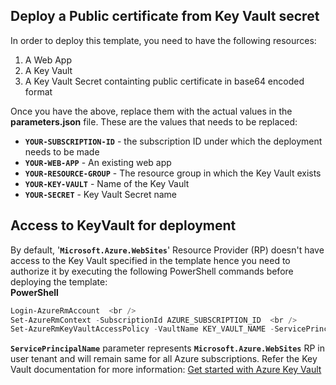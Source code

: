 ## Deploy a Public certificate from Key Vault secret 

In order to deploy this template, you need to have the following resources:  <br />
1. A Web App   <br />
2. A Key Vault  <br />
3. A Key Vault Secret containting public certificate in base64 encoded format <br />

Once you have the above, replace them with the actual values in the **parameters.json** file. These are the values that needs to be replaced: <br/>

+ **`YOUR-SUBSCRIPTION-ID`** - the subscription ID under which the deployment needs to be made
+ **`YOUR-WEB-APP`** - An existing web app
+ **`YOUR-RESOURCE-GROUP`** - The resource group in which the Key Vault exists
+ **`YOUR-KEY-VAULT`** - Name of the Key Vault
+ **`YOUR-SECRET`** - Key Vault Secret name

## Access to KeyVault for deployment

By default, '**`Microsoft.Azure.WebSites`**' Resource Provider (RP) doesn't have access to the Key Vault specified in the template hence you need to authorize it by executing 
the following PowerShell commands before deploying the template:  <br />
**PowerShell**
```PowerShell
Login-AzureRmAccount  <br />
Set-AzureRmContext -SubscriptionId AZURE_SUBSCRIPTION_ID  <br />
Set-AzureRmKeyVaultAccessPolicy -VaultName KEY_VAULT_NAME -ServicePrincipalName abfa0a7c-a6b6-4736-8310-5855508787cd -PermissionsToSecrets get  <br />
```


**`ServicePrincipalName`** parameter represents **`Microsoft.Azure.WebSites`** RP in user tenant and will remain same for all Azure subscriptions. Refer the Key Vault documentation for more information: [Get started with Azure Key Vault](https://azure.microsoft.com/en-us/documentation/articles/key-vault-get-started/)

